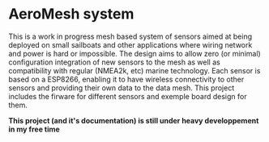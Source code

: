 # AeroMesh system

This is a work in progress mesh based system of sensors aimed at being deployed on small sailboats and other applications where wiring network and power is hard or impossible. The design aims to allow zero (or minimal) configuration integration of new sensors to the mesh as well as compatibility with regular (NMEA2k, etc) marine technology. 
Each sensor is based on a ESP8266, enabling it to have wireless connectivity to other sensors and providing their own data to the data mesh. This project includes the firware for different sensors and exemple board design for them.

**This project (and it's documentation) is still under heavy developpement in my free time**